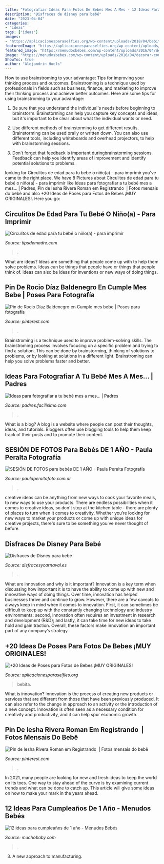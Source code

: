 ```yaml
---
title: "Fotografiar Ideas Para Fotos De Bebes Mes A Mes - 12 Ideas Para Cumpleaños De 1 Año"
description: "Disfraces de disney para bebé"
date: "2023-04-04"
categories:
- "ideas"
tags: ["ideas"]
images:
- "https://aplicacionesparaselfies.org/wp-content/uploads/2018/04/bebita-a-los-12-meses.jpg"
featuredImage: "https://aplicacionesparaselfies.org/wp-content/uploads/2018/04/bebita-a-los-12-meses.jpg"
featured_image: "https://menudosbebes.com/wp-content/uploads/2016/04/decorar-con-fotos.jpg"
image: "https://menudosbebes.com/wp-content/uploads/2016/04/decorar-con-fotos.jpg"
ShowToc: true
author: "Alejandrin Huels"
---
```



How to use brainstroming to your advantage: Tips for improving your thinking process and outcomes.
Brainstroming is a technique used by professionals in fields such as business, finance, and marketing to improve their thinking process and achieve better outcomes. Here are some tips for using brainstroming to your advantage: 
1. Be sure that you understand the individual's needs before beginning to brainstorm. Brainstorming can help you capture key concepts and ideas, but it's important to be clear about what the individual wants or need.

2. Use different methods of brainstorming to get different results. Brainstorming can be used orally or written down. You can also use different tools, including whiteboards and overhead projectors, to help with brainstorming sessions.

3. Don't forget that feedback is important duringbrainstorming sessions. Feedback can help you identify areas of improvement and identify potential solutions to problems.

	

		
looking for Circulitos de edad para tu bebé o niño(a) - para imprimir you've came to the right place. We have 8 Pictures about Circulitos de edad para tu bebé o niño(a) - para imprimir like Ideas para fotografiar a tu bebé mes a mes... | Padres, Pin de Iesha Rivera Roman em Registrando ️ | Fotos mensais do bebê and also +20 Ideas de Poses para Fotos de Bebes ¡MUY ORIGINALES!. Here you go:
		
    
## Circulitos De Edad Para Tu Bebé O Niño(a) - Para Imprimir

<img loading=lazy src="https://tipsdemadre.com/wp-content/uploads/2015/09/circulo_nina01_ano.jpg" onerror="this.onerror=null;this.src='https://tse3.mm.bing.net/th?id=OIP.zAeCJWxQhPXgjwlXMwpD-gHaJl&amp;pid=15.1';" alt="Circulitos de edad para tu bebé o niño(a) - para imprimir">

_Source: tipsdemadre.com_

>. 

	

What are ideas?
Ideas are something that people come up with to help them solve problems. Ideas can be things that people have or things that people think of. Ideas can also be ideas for inventions or new ways of doing things.

    
## Pin De Rocio Díaz Baldenegro En Cumple Mes Bebe | Poses Para Fotografía

<img loading=lazy src="https://i.pinimg.com/originals/01/80/19/018019159b3063083471b5e4642763b1.jpg" onerror="this.onerror=null;this.src='https://tse2.mm.bing.net/th?id=OIP.nM5bS7nOpKAeJ4M8CyamHwHaJ4&amp;pid=15.1';" alt="Pin de Rocio Díaz Baldenegro en Cumple mes bebe | Poses para fotografía">

_Source: pinterest.com_

>. 

	

Brainstroming is a technique used to improve problem-solving skills. The brainstroming process involves focusing on a specific problem and trying to find a solution. This can be done by brainstorming, thinking of solutions to problems, or by looking at solutions in a different light. Brainstroming can help you solve problems faster and better.

    
## Ideas Para Fotografiar A Tu Bebé Mes A Mes... | Padres

<img loading=lazy src="https://4.bp.blogspot.com/-2a7r82hg-RU/VMFq6LjPJPI/AAAAAAAAA5g/zGz0fWV-k0I/s900/500x350xtu-bebe-crece-500x350.jpg.pagespeed.ic.KFuCGNA0zU.jpg" onerror="this.onerror=null;this.src='https://tse2.mm.bing.net/th?id=OIP.bMOSXZpFd1KIyCnsGHcdygHaFL&amp;pid=15.1';" alt="Ideas para fotografiar a tu bebé mes a mes... | Padres">

_Source: padres.facilisimo.com_

>. 

	

What is a blog?
A blog is a website where people can post their thoughts, ideas, and tutorials. Bloggers often use blogging tools to help them keep track of their posts and to promote their content.

    
## SESIÓN DE FOTOS Para Bebés DE 1 AÑO - Paula Peralta Fotografía

<img loading=lazy src="https://www.paulaperaltafoto.com.ar/wp-content/uploads/2020/08/IMG_0841.jpg" onerror="this.onerror=null;this.src='https://tse2.mm.bing.net/th?id=OIP._t0zKAQeTmQTuScUnCe9gAHaE7&amp;pid=15.1';" alt="SESIÓN DE FOTOS para bebés DE 1 AÑO - Paula Peralta Fotografía">

_Source: paulaperaltafoto.com.ar_

>. 

	

creative ideas can be anything from new ways to cook your favorite meals, to new ways to use your products. There are endless possibilities when it comes to creative ideas, so don't stop at the kitchen table - there are plenty of places to turn when it comes to creativity. Whether you're looking for new ways to market your products or come up with unique ideas for creative projects, there's sure to be something you've never thought of before.

    
## Disfraces De Disney Para Bebé

<img loading=lazy src="http://mm.disfracesycarnaval.es/uploads/disfraces-bebe/disfraces-disney-bebe-blancanieves.jpg" onerror="this.onerror=null;this.src='https://tse3.mm.bing.net/th?id=OIP.nIXxqWJcV8Yoet2PEYZwowAAAA&amp;pid=15.1';" alt="Disfraces de Disney para bebé">

_Source: disfracesycarnaval.es_

>. 

	

What are innovation and why is it important?
Innovation is a key term when discussing how important it is to have the ability to come up with new and innovative ways of doing things. Over time, innovation has helped businesses thrive and continue to grow. However, there are a few caveats to always keep in mind when it comes to innovation. First, it can sometimes be difficult to keep up with the constantly changing technology and industry environments; second, innovation often requires an investment in research and development (R&D); and lastly, it can take time for new ideas to take hold and gain traction. Overall, these factors make innovation an important part of any company’s strategy.

    
## +20 Ideas De Poses Para Fotos De Bebes ¡MUY ORIGINALES!

<img loading=lazy src="https://aplicacionesparaselfies.org/wp-content/uploads/2018/04/bebita-a-los-12-meses.jpg" onerror="this.onerror=null;this.src='https://tse1.mm.bing.net/th?id=OIP.TpAEw7AwPNG8owaYF00n1gHaJ5&amp;pid=15.1';" alt="+20 Ideas de Poses para Fotos de Bebes ¡MUY ORIGINALES!">

_Source: aplicacionesparaselfies.org_

>bebita. 

	

What is innovation?
Innovation is the process of creating new products or services that are different from those that have been previously produced. It can also refer to the change in approach to an activity or the introduction of a new concept. Innovation is often seen as a necessary condition for creativity and productivity, and it can help spur economic growth.

    
## Pin De Iesha Rivera Roman Em Registrando ️ | Fotos Mensais Do Bebê

<img loading=lazy src="https://i.pinimg.com/736x/93/85/8c/93858c4e204ff7ce1c19a048a354cb03--monthly-baby-my-baby-girl.jpg" onerror="this.onerror=null;this.src='https://tse3.mm.bing.net/th?id=OIP.nGVDviUs1qlPkpRIiRKwCQHaHd&amp;pid=15.1';" alt="Pin de Iesha Rivera Roman em Registrando ️ | Fotos mensais do bebê">

_Source: pinterest.com_

>. 

	

In 2021, many people are looking for new and fresh ideas to keep the world on its toes. One way to stay ahead of the curve is by examining current trends and what can be done to catch up. This article will give some ideas on how to make your mark in the years ahead.

    
## 12 Ideas Para Cumpleaños De 1 Año - Menudos Bebés

<img loading=lazy src="https://menudosbebes.com/wp-content/uploads/2016/04/decorar-con-fotos.jpg" onerror="this.onerror=null;this.src='https://tse1.mm.bing.net/th?id=OIP.iki-sUaBi_kRzdrDkJYpUQHaDS&amp;pid=15.1';" alt="12 ideas para cumpleaños de 1 año - Menudos Bebés">

_Source: muchobaby.com_

>. 

	

3. A new approach to manufacturing.

